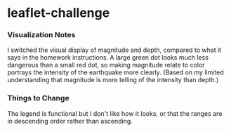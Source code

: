 # leaflet-challenge


### Visualization Notes

I switched the visual display of magnitude and depth, compared to what it says in the homework instructions.
A large green dot looks much less dangerous than a small red dot, so making magnitude relate to color portrays the intensity of the earthquake more clearly. (Based on my limited understanding that magnitude is more telling of the intensity than depth.)



### Things to Change

The legend is functional but I don't like how it looks, or that the ranges are in descending order rather than ascending.